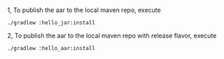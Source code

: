 1, To publish the aar to the local maven repo, execute
```
./gradlew :hello_jar:install
```


2, To publish the aar to the local maven repo with release flavor, execute
```
./gradlew :hello_aar:install
```

